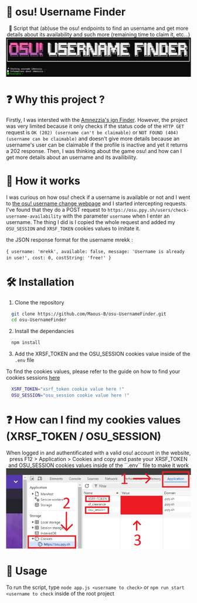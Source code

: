 
# 🔎 osu! Username Finder
<p align="center">
🔎 Script that (ab)use the osu! endpoints to find an username and get more details about its availability and such more (remaining time to claim it, etc...)

<img src="https://raw.githubusercontent.com/Maous-B/osu-UsernameFinder/master/pictures/Available.PNG" alt="Example">
</p>


# ❓ Why this project ? 

Firstly, I was intersted with the [Amnezzia's ign Finder](https://github.com/amnezziaa/ignFinder). However, the project was very limited because it only checks if the status code of the ``HTTP GET`` request is ``OK (202) (username can't be claimable)`` or ``NOT FOUND (404) (username can be claimable)`` and doesn't give more details because an username's user can be claimable if the profile is inactive and yet it returns a 202 response. Then, I was thinking about the game osu! and how can I get more details about an username and its availibility.

# 📝 How it works
I was curious on how osu! check if a username is available or not and I went to [the osu! username change webpage](https://osu.ppy.sh/store/products/username-change) and I started intercepting requests. I've found that they do a POST request to ``https://osu.ppy.sh/users/check-username-availability`` with the parameter ``username`` when I enter an username. The thing I did is I copied the whole request and added my ``OSU_SESSION`` and ``XRSF_TOKEN`` cookies values to imitate it.

the JSON response format for the username mrekk : 

``
{
  username: 'mrekk',
  available: false,
  message: 'Username is already in use!',
  cost: 0,
  costString: 'free!'
}
``

# 🛠️ Installation

1. Clone the repository

```bash
  git clone https://github.com/Maous-B/osu-UsernameFinder.git
  cd osu-UsernameFinder
```
    
2. Install the dependancies

```bash
  npm install
```
    
3. Add the XRSF_TOKEN and the OSU_SESSION cookies value inside of the ``.env`` file

To find the cookies values, please refer to the guide on how to find your cookies sessions [here](https://github.com/Maous-B/osu-UsernameFinder/blob/master/README.md#-how-can-i-find-my-cookies-values-xrsf_token--osu_session)

```bash
  XSRF_TOKEN="xsrf_token cookie value here !"
  OSU_SESSION="osu_session cookie value here !"
```

# ❓ How can I find my cookies values (XRSF_TOKEN / OSU_SESSION)

<p align="center">
When logged in and authentificated with a valid osu! account in the website, press F12 > Application > Cookies and copy and paste your XRSF_TOKEN and OSU_SESSION cookies values inside of the ``.env`` file to make it work
<img src="https://github.com/Maous-B/osu-UsernameFinder/blob/master/pictures/Chrome%20WebDev%20Tools.png?raw=true" alt="Tutorial on how to find cookies sessions">
</p>

# 📖 Usage 

To run the script, type ``node app.js <username to check>`` or ``npm run start <username to check`` inside of the root project
